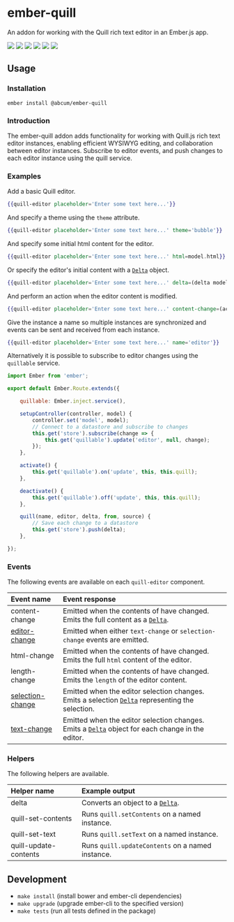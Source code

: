 # ember-quill

An addon for working with the Quill rich text editor in an Ember.js app.

[![](https://img.shields.io/circleci/project/github/abcum/ember-quill.svg?style=flat-square)](https://circleci.com/gh/abcum/ember-quill) [![](https://img.shields.io/npm/v/@abcum/ember-quill.svg?style=flat-square)](https://www.npmjs.com/package/@abcum/ember-quill) [![](https://img.shields.io/badge/ember-2.16.1+-orange.svg?style=flat-square)](https://github.com/abcum/ember-quill) [![](https://david-dm.org/abcum/ember-quill/status.svg?style=flat-square)](https://david-dm.org/abcum/ember-quill) [![](https://david-dm.org/abcum/ember-quill/dev-status.svg?style=flat-square)](https://david-dm.org/abcum/ember-quill?type=dev) [![](https://img.shields.io/badge/license-MIT-00bfff.svg?style=flat-square)](https://github.com/abcum/ember-quill) 

## Usage

### Installation

`ember install @abcum/ember-quill`

### Introduction

The ember-quill addon adds functionality for working with Quill.js rich text editor instances, enabling efficient WYSIWYG editing, and collaboration between editor instances. Subscribe to editor events, and push changes to each editor instance using the quill service.

### Examples

Add a basic Quill editor.

```hbs
{{quill-editor placeholder='Enter some text here...'}}
```

And specify a theme using the `theme` attribute.

```hbs
{{quill-editor placeholder='Enter some text here...' theme='bubble'}}
```

And specify some initial html content for the editor.

```hbs
{{quill-editor placeholder='Enter some text here...' html=model.html}}
```

Or specify the editor's initial content with a [`Delta`](https://github.com/quilljs/delta/) object.

```hbs
{{quill-editor placeholder='Enter some text here...' delta=(delta model.content)}}
```

And perform an action when the editor content is modified.

```hbs
{{quill-editor placeholder='Enter some text here...' content-change=(action (mut model.content))}}
```

Give the instance a name so multiple instances are synchronized and events can be sent and received from each instance.

```hbs
{{quill-editor placeholder='Enter some text here...' name='editor'}}
```

Alternatively it is possible to subscribe to editor changes using the `quillable` service.

```js
import Ember from 'ember';

export default Ember.Route.extends({

	quillable: Ember.inject.service(),

	setupController(controller, model) {
		controller.set('model', model);
		// Connect to a datastore and subscribe to changes
		this.get('store').subscribe(change => {
			this.get('quillable').update('editor', null, change);
		});
	},

	activate() {
		this.get('quillable').on('update', this, this.quill);
	},

	deactivate() {
		this.get('quillable').off('update', this, this.quill);
	},

	quill(name, editor, delta, from, source) {
		// Save each change to a datastore
		this.get('store').push(delta);
	},

});
```

### Events

The following events are available on each `quill-editor` component.

Event name                                                          | Event response
:-------------------------------------------------------------------|:----------------------------------------------------
content-change                                                      | Emitted when the contents of have changed. Emits the full content as a [`Delta`](https://github.com/quilljs/delta/).
[editor-change](https://quilljs.com/docs/api/#editor-change)        | Emitted when either `text-change` or `selection-change` events are emitted.
html-change                                                         | Emitted when the contents of have changed. Emits the full `html` content of the editor.
length-change                                                       | Emitted when the contents of have changed. Emits the `length` of the editor content.
[selection-change](https://quilljs.com/docs/api/#selection-change)  | Emitted when the editor selection changes. Emits a selection [`Delta`](https://github.com/quilljs/delta/) representing the selection.
[text-change](https://quilljs.com/docs/api/#text-change)            | Emitted when the editor selection changes. Emits a [`Delta`](https://github.com/quilljs/delta/) object for each change in the editor.

### Helpers

The following helpers are available.

Helper name            | Example output                               
:----------------------|:----------------------------------------------------
delta                  | Converts an object to a [`Delta`](https://github.com/quilljs/delta/).
quill-set-contents     | Runs `quill.setContents` on a named instance.
quill-set-text         | Runs `quill.setText` on a named instance.
quill-update-contents  | Runs `quill.updateContents` on a named instance.

## Development

- `make install` (install bower and ember-cli dependencies)
- `make upgrade` (upgrade ember-cli to the specified version)
- `make tests` (run all tests defined in the package)
